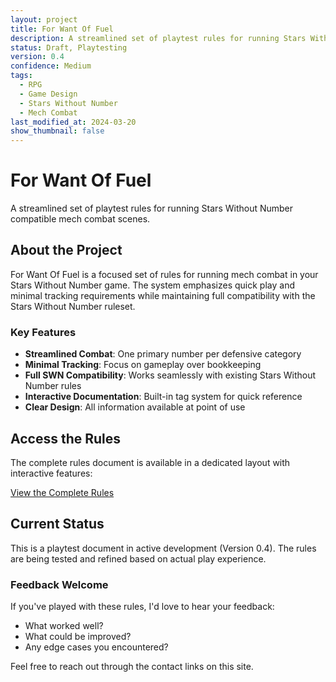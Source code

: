 ```yaml
---
layout: project
title: For Want Of Fuel
description: A streamlined set of playtest rules for running Stars Without Number compatible mech combat scenes, focusing on quick play and minimal tracking.
status: Draft, Playtesting
version: 0.4
confidence: Medium
tags:
  - RPG
  - Game Design
  - Stars Without Number
  - Mech Combat
last_modified_at: 2024-03-20
show_thumbnail: false
---
```


# For Want Of Fuel

A streamlined set of playtest rules for running Stars Without Number compatible mech combat scenes.

## About the Project

For Want Of Fuel is a focused set of rules for running mech combat in your Stars Without Number game. The system emphasizes quick play and minimal tracking requirements while maintaining full compatibility with the Stars Without Number ruleset.

### Key Features

- **Streamlined Combat**: One primary number per defensive category
- **Minimal Tracking**: Focus on gameplay over bookkeeping
- **Full SWN Compatibility**: Works seamlessly with existing Stars Without Number rules
- **Interactive Documentation**: Built-in tag system for quick reference
- **Clear Design**: All information available at point of use

## Access the Rules

The complete rules document is available in a dedicated layout with interactive features:

[View the Complete Rules](/for-want-of-fuel/)

## Current Status

This is a playtest document in active development (Version 0.4). The rules are being tested and refined based on actual play experience.

### Feedback Welcome

If you've played with these rules, I'd love to hear your feedback:
- What worked well?
- What could be improved?
- Any edge cases you encountered?

Feel free to reach out through the contact links on this site. 